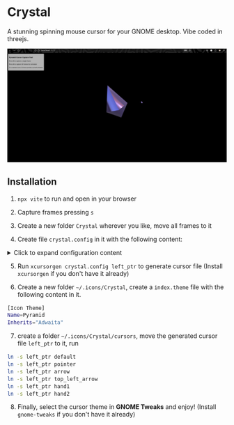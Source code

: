 # Crystal

A stunning spinning mouse cursor for your GNOME desktop. Vibe coded in threejs.

![demo](assets/demo.gif)

## Installation

1. `npx vite` to run and open in your browser

2. Capture frames pressing `s`

3. Create a new folder `Crystal` wherever you like, move all frames to it

4. Create file `crystal.config` in it with the following content:

<details>
<summary>Click to expand configuration content</summary>

```bash
32 9 2 cursor_00.png 150
32 9 2 cursor_01.png 150
32 9 2 cursor_02.png 150
32 9 2 cursor_03.png 150
32 9 2 cursor_04.png 150
32 9 2 cursor_05.png 150
32 9 2 cursor_06.png 150
32 9 2 cursor_07.png 150
32 9 2 cursor_08.png 150
32 9 2 cursor_09.png 150
32 9 2 cursor_10.png 150
32 9 2 cursor_11.png 150
32 9 2 cursor_12.png 150
32 9 2 cursor_13.png 150
32 9 2 cursor_14.png 150
32 9 2 cursor_15.png 150
32 9 2 cursor_16.png 150
32 9 2 cursor_17.png 150
32 9 2 cursor_18.png 150
32 9 2 cursor_19.png 150
32 9 2 cursor_20.png 150
32 9 2 cursor_21.png 150
32 9 2 cursor_22.png 150
32 9 2 cursor_23.png 150
32 9 2 cursor_24.png 150
32 9 2 cursor_25.png 150
32 9 2 cursor_26.png 150
32 9 2 cursor_27.png 150
32 9 2 cursor_28.png 150
32 9 2 cursor_29.png 150
32 9 2 cursor_30.png 150
32 9 2 cursor_31.png 150
32 9 2 cursor_32.png 150
32 9 2 cursor_33.png 150
32 9 2 cursor_34.png 150
32 9 2 cursor_35.png 150
```

</details>

5. Run `xcursorgen crystal.config left_ptr` to generate cursor file
   (Install `xcursorgen` if you don't have it already)

6. Create a new folder `~/.icons/Crystal`, create a `index.theme` file with the following content in it.

```bash
[Icon Theme]
Name=Pyramid
Inherits="Adwaita"
```

7. create a folder `~/.icons/Crystal/cursors`, move the generated cursor file `left_ptr` to it, run

```bash
ln -s left_ptr default
ln -s left_ptr pointer
ln -s left_ptr arrow
ln -s left_ptr top_left_arrow
ln -s left_ptr hand1
ln -s left_ptr hand2
```

8. Finally, select the cursor theme in **GNOME Tweaks** and enjoy!
   (Install `gnome-tweaks` if you don't have it already)
